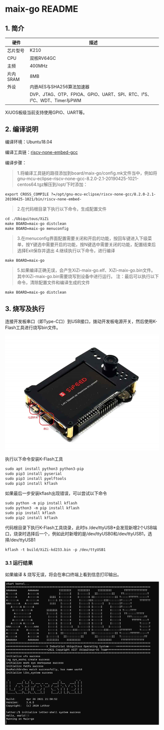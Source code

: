 # maix-go README

## 1. 简介

| 硬件 | 描述 |
| -- | -- |
|芯片型号| K210 |
|CPU| 双核RV64GC |
|主频| 400MHz |
|片内SRAM| 8MB |
| 外设 | 内嵌AES与SHA256算法加速器 |
| | DVP、JTAG、OTP、FPIOA、GPIO、UART、SPI、RTC、I²S、I²C、WDT、Timer与PWM |

XiUOS板级当前支持使用GPIO、UART等。

## 2. 编译说明

编译环境：Ubuntu18.04

编译工具链：[riscv-none-embed-gcc](https://github.com/ilg-archived/riscv-none-gcc/releases)

编译步骤：

>1.将编译工具链的路径添加到board/maix-go/config.mk文件当中，例如将gnu-mcu-eclipse-riscv-none-gcc-8.2.0-2.1-20190425-1021-centos64.tgz解压到/opt/下时添加：
```
export CROSS_COMPILE ?=/opt/gnu-mcu-eclipse/riscv-none-gcc/8.2.0-2.1-20190425-1021/bin/riscv-none-embed-
```
>2.在代码根目录下执行以下命令，生成配置文件
```
cd ./Ubiquitous/XiZi
make BOARD=maix-go distclean
make BOARD=maix-go menuconfig
```
>3.在menuconfig界面配置需要关闭和开启的功能，按回车键进入下级菜单，按Y键选中需要开启的功能，按N键选中需要关闭的功能，配置结束后选择Exit保存并退出
>4.继续执行以下命令，进行编译
```
make BOARD=maix-go
```
>5.如果编译正确无误，会产生XiZi-maix-go.elf、XiZi-maix-go.bin文件。其中XiZi-maix-go.bin需要烧写到设备中进行运行。
>注：最后可以执行以下命令，清除配置文件和编译生成的文件
```
make BOARD=maix-go distclean
```

## 3. 烧写及执行

连接开发板串口（即Type-C口）到USB接口，拨动开发板电源开关，然后使用K-Flash工具进行烧写bin文件。

![Maix-go](img/maix_go.jpg)

执行以下命令安装K-Flash工具
```
sudo apt install python3 python3-pip
sudo pip3 install pyserial
sudo pip3 install pyelftools
sudo pip3 install kflash
```
如果最后一步安装kflash出现错误，可以尝试以下命令
```
sudo python -m pip install kflash
sudo python3 -m pip install kflash
sudo pip install kflash
sudo pip2 install kflash
```
代码根目录下执行K-Flash工具烧录，此时ls /dev/ttyUSB*会发现新增2个USB端口，烧录时选择后一个，例如此时新增的是/dev/ttyUSB0和/dev/ttyUSB1，选择/dev/ttyUSB1
```
kflash -t build/XiZi-kd233.bin -p /dev/ttyUSB1
```
### 3.1 运行结果

如果编译 & 烧写无误，将会在串口终端上看到信息打印输出。

![terminal](img/terminal.png)